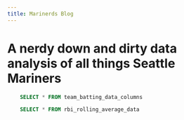 ```yaml
---
title: Marinerds Blog
---
```


# A nerdy down and dirty data analysis of all things Seattle Mariners

```sql selected_team_batting_data
    SELECT * FROM team_batting_data_columns
```



<Dropdown
    data={selected_team_batting_data} 
    name=selected_column
    value=index
    multiple=true
/>



<BarChart 
    data={team_batting_data} 
    x=Team 
    y={input.selected_column.value}
/>



```sql rbi_rolling_avg
    SELECT * FROM rbi_rolling_average_data
```

<LineChart 
    data={rbi_rolling_avg}  
    x=Date
    y=rbi_rolling_avg
    title='RBI Rolling Average'
/>